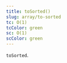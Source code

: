 ```yaml
---
title: toSorted()
slug: array/to-sorted
tc: O(1)
tcColor: green
sc: O(1)
scColor: green
---
```

`toSorted`.